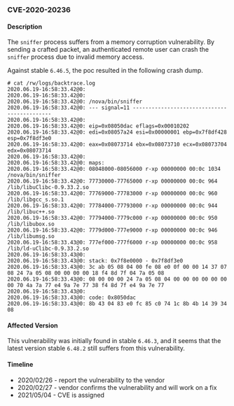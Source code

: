 ### CVE-2020-20236

#### Description

The `sniffer` process suffers from a memory corruption vulnerability. By sending a crafted packet, an authenticated remote user can crash the `sniffer` process due to invalid memory access.

Against stable `6.46.5`, the poc resulted in the following crash dump.

```shell
# cat /rw/logs/backtrace.log 
2020.06.19-16:58:33.42@0: 
2020.06.19-16:58:33.42@0: 
2020.06.19-16:58:33.42@0: /nova/bin/sniffer
2020.06.19-16:58:33.42@0: --- signal=11 --------------------------------------------
2020.06.19-16:58:33.42@0: 
2020.06.19-16:58:33.42@0: eip=0x08050dac eflags=0x00010202
2020.06.19-16:58:33.42@0: edi=0x08057a24 esi=0x00000001 ebp=0x7f8df428 esp=0x7f8df3e0
2020.06.19-16:58:33.42@0: eax=0x08073714 ebx=0x08073710 ecx=0x08073704 edx=0x08073714
2020.06.19-16:58:33.42@0: 
2020.06.19-16:58:33.42@0: maps:
2020.06.19-16:58:33.42@0: 08048000-08056000 r-xp 00000000 00:0c 1034       /nova/bin/sniffer
2020.06.19-16:58:33.42@0: 77730000-77765000 r-xp 00000000 00:0c 964        /lib/libuClibc-0.9.33.2.so
2020.06.19-16:58:33.42@0: 77769000-77783000 r-xp 00000000 00:0c 960        /lib/libgcc_s.so.1
2020.06.19-16:58:33.42@0: 77784000-77793000 r-xp 00000000 00:0c 944        /lib/libuc++.so
2020.06.19-16:58:33.42@0: 77794000-7779c000 r-xp 00000000 00:0c 950        /lib/libubox.so
2020.06.19-16:58:33.42@0: 7779d000-777e9000 r-xp 00000000 00:0c 946        /lib/libumsg.so
2020.06.19-16:58:33.43@0: 777ef000-777f6000 r-xp 00000000 00:0c 958        /lib/ld-uClibc-0.9.33.2.so
2020.06.19-16:58:33.43@0: 
2020.06.19-16:58:33.43@0: stack: 0x7f8e0000 - 0x7f8df3e0 
2020.06.19-16:58:33.43@0: 3c ab 05 08 04 00 fe 08 e0 0f 00 00 14 37 07 08 24 7a 05 08 00 00 00 00 18 f4 8d 7f 04 7a 05 08 
2020.06.19-16:58:33.43@0: 08 00 00 00 24 7a 05 08 04 00 00 00 00 00 00 00 70 4a 7a 77 e4 9a 7e 77 38 f4 8d 7f e4 9a 7e 77 
2020.06.19-16:58:33.43@0: 
2020.06.19-16:58:33.43@0: code: 0x8050dac
2020.06.19-16:58:33.43@0: 8b 43 04 83 e0 fc 85 c0 74 1c 8b 4b 14 39 34 08
```

#### Affected Version

This vulnerability was initially found in stable `6.46.3`, and it seems that the latest version stable `6.48.2` still suffers from this vulnerability.

#### Timeline

+ 2020/02/26 - report the vulnerability to the vendor
+ 2020/02/27 - vendor confirms the vulnerability and will work on a fix
+ 2021/05/04 - CVE is assigned


